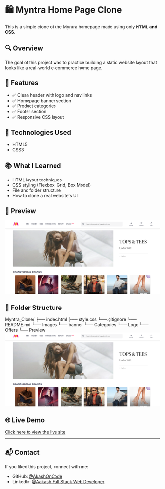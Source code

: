 # 🛍️ Myntra Home Page Clone

This is a simple clone of the Myntra homepage made using only **HTML and CSS**.

## 🔍 Overview

The goal of this project was to practice building a static website layout that looks like a real-world e-commerce home page.

## 🚀 Features

- ✅ Clean header with logo and nav links
- ✅ Homepage banner section
- ✅ Product categories
- ✅ Footer section
- ✅ Responsive CSS layout

## 📂 Technologies Used

- HTML5
- CSS3

## 📚 What I Learned

- HTML layout techniques
- CSS styling (Flexbox, Grid, Box Model)
- File and folder structure
- How to clone a real website's UI

## 📸 Preview

![Myntra Clone Preview](./Images/preview/image.png) 

## 📁 Folder Structure

Myntra_Clone/
├── index.html
├── style.css
└──.gitignore
└── README.md
└── Images
└── banner
└── Categories
└── Logo
└── Offers
└── Preview![Myntra_clone Image](./Images/preview/image.png)

## 🌐 Live Demo

[Click here to view the live site](https://akashoncode.github.io/Myntra_Clone/) 

---

## 📬 Contact

If you liked this project, connect with me:

- GitHub: [@AkashOnCode](https://github.com/AkashOnCode)
- LinkedIn: [@Aakash Full Stack Web Developer ](linkedin.com/in/aakash-full-stack-web-developer)
